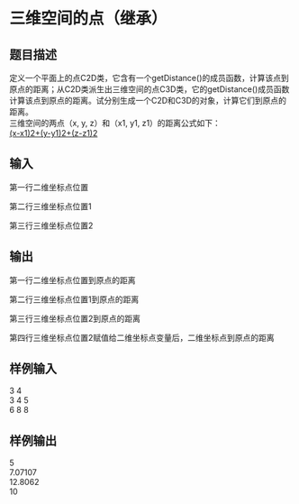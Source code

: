 # 三维空间的点（继承）  
  
## 题目描述  
定义一个平面上的点C2D类，它含有一个getDistance()的成员函数，计算该点到原点的距离；从C2D类派生出三维空间的点C3D类，它的getDistance()成员函数计算该点到原点的距离。试分别生成一个C2D和C3D的对象，计算它们到原点的距离。  
三维空间的两点（x, y, z）和（x1, y1, z1）的距离公式如下：  
[(x-x1)2+(y-y1)2+(z-z1)2](1/2)  
## 输入  
第一行二维坐标点位置  
  
第二行三维坐标点位置1  
  
第三行三维坐标点位置2  
  
## 输出  
第一行二维坐标点位置到原点的距离  
  
第二行三维坐标点位置1到原点的距离  
  
第三行三维坐标点位置2到原点的距离  
  
第四行三维坐标点位置2赋值给二维坐标点变量后，二维坐标点到原点的距离  
  
## 样例输入  
3 4  
3 4 5  
6 8 8  
## 样例输出  
5  
7.07107  
12.8062  
10  
  

